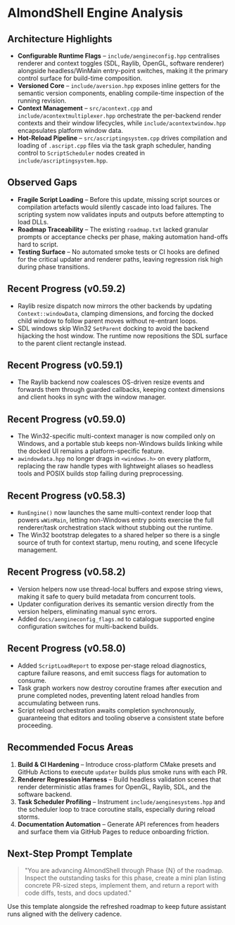 # AlmondShell Engine Analysis

## Architecture Highlights
- **Configurable Runtime Flags** – `include/aengineconfig.hpp` centralises renderer and context toggles (SDL, Raylib, OpenGL, software renderer) alongside headless/WinMain entry-point switches, making it the primary control surface for build-time composition.
- **Versioned Core** – `include/aversion.hpp` exposes inline getters for the semantic version components, enabling compile-time inspection of the running revision.
- **Context Management** – `src/acontext.cpp` and `include/acontextmultiplexer.hpp` orchestrate the per-backend render contexts and their window lifecycles, while `include/acontextwindow.hpp` encapsulates platform window data.
- **Hot-Reload Pipeline** – `src/ascriptingsystem.cpp` drives compilation and loading of `.ascript.cpp` files via the task graph scheduler, handing control to `ScriptScheduler` nodes created in `include/ascriptingsystem.hpp`.

## Observed Gaps
- **Fragile Script Loading** – Before this update, missing script sources or compilation artefacts would silently cascade into load failures. The scripting system now validates inputs and outputs before attempting to load DLLs.
- **Roadmap Traceability** – The existing `roadmap.txt` lacked granular prompts or acceptance checks per phase, making automation hand-offs hard to script.
- **Testing Surface** – No automated smoke tests or CI hooks are defined for the critical updater and renderer paths, leaving regression risk high during phase transitions.

## Recent Progress (v0.59.2)
- Raylib resize dispatch now mirrors the other backends by updating `Context::windowData`, clamping dimensions, and forcing the docked child window to follow parent moves without re-entrant loops.
- SDL windows skip Win32 `SetParent` docking to avoid the backend hijacking the host window. The runtime now repositions the SDL surface to the parent client rectangle instead.

## Recent Progress (v0.59.1)
- The Raylib backend now coalesces OS-driven resize events and forwards them through guarded callbacks, keeping context dimensions and client hooks in sync with the window manager.

## Recent Progress (v0.59.0)
- The Win32-specific multi-context manager is now compiled only on Windows, and a portable stub keeps non-Windows builds linking while the docked UI remains a platform-specific feature.
- `awindowdata.hpp` no longer drags in `<windows.h>` on every platform, replacing the raw handle types with lightweight aliases so headless tools and POSIX builds stop failing during preprocessing.

## Recent Progress (v0.58.3)
- `RunEngine()` now launches the same multi-context render loop that powers `wWinMain`, letting non-Windows entry points exercise
  the full renderer/task orchestration stack without stubbing out the runtime.
- The Win32 bootstrap delegates to a shared helper so there is a single source of truth for context startup, menu routing, and
  scene lifecycle management.

## Recent Progress (v0.58.2)
- Version helpers now use thread-local buffers and expose string views, making it safe to query build metadata from concurrent tools.
- Updater configuration derives its semantic version directly from the version helpers, eliminating manual sync errors.
- Added `docs/aengineconfig_flags.md` to catalogue supported engine configuration switches for multi-backend builds.

## Recent Progress (v0.58.0)
- Added `ScriptLoadReport` to expose per-stage reload diagnostics, capture failure reasons, and emit success flags for automation to consume.
- Task graph workers now destroy coroutine frames after execution and prune completed nodes, preventing latent reload handles from accumulating between runs.
- Script reload orchestration awaits completion synchronously, guaranteeing that editors and tooling observe a consistent state before proceeding.

## Recommended Focus Areas
1. **Build & CI Hardening** – Introduce cross-platform CMake presets and GitHub Actions to execute `updater` builds plus smoke runs with each PR.
2. **Renderer Regression Harness** – Build headless validation scenes that render deterministic atlas frames for OpenGL, Raylib, SDL, and the software backend.
3. **Task Scheduler Profiling** – Instrument `include/aenginesystems.hpp` and the scheduler loop to trace coroutine stalls, especially during reload storms.
4. **Documentation Automation** – Generate API references from headers and surface them via GitHub Pages to reduce onboarding friction.

## Next-Step Prompt Template
> "You are advancing AlmondShell through Phase {N} of the roadmap. Inspect the outstanding tasks for this phase, create a mini plan listing concrete PR-sized steps, implement them, and return a report with code diffs, tests, and docs updated."

Use this template alongside the refreshed roadmap to keep future assistant runs aligned with the delivery cadence.
